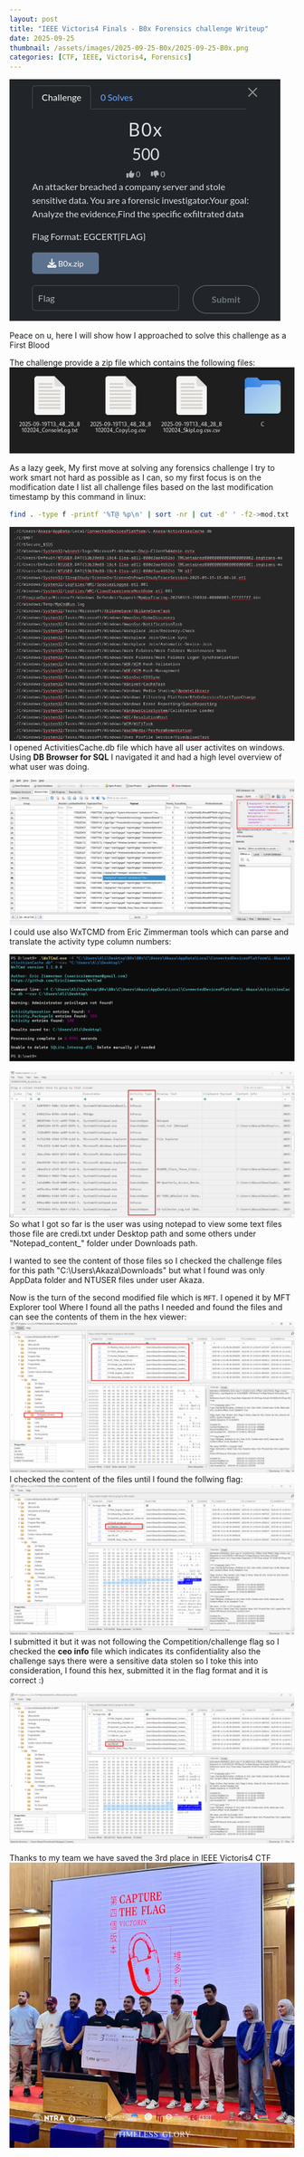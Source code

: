 ```yaml
---
layout: post
title: "IEEE Victoris4 Finals - B0x Forensics challenge Writeup"
date: 2025-09-25 
thumbnail: /assets/images/2025-09-25-B0x/2025-09-25-B0x.png
categories: [CTF, IEEE, Victoris4, Forensics]
---
```

![2025-09-25-B0x.png](/assets/images/2025-09-25-B0x/2025-09-25-B0x.png)

Peace on u, here I will show how I approached to solve this challenge as a First Blood

The challenge provide a zip file which contains the following files:
![20250925141612.png](/assets/images/2025-09-25-B0x/20250925141612.png)

As a lazy geek, My first move at solving any forensics challenge I try to work smart not hard as possible as I can, so my first focus is on the modification date I list all challenge files based on the last modification timestamp by this command in linux:

```bash
find . -type f -printf '%T@ %p\n' | sort -nr | cut -d' ' -f2->mod.txt
```

![20250925123525.png](/assets/images/2025-09-25-B0x/20250925123525.png)
I opened ActivitiesCache.db file which have all user activites on windows. Using **DB Browser for SQL** I navigated it and had a high level overview of what user was doing.

![image.psd(3).png](/assets/images/2025-09-25-B0x/image.psd(3).png)
I could use also WxTCMD from Eric Zimmerman tools which can parse and translate the activity type column numbers:

![2025-09-25151306.png](/assets/images/2025-09-25-B0x/2025-09-25151306.png)

![2025-09-25151133.png](/assets/images/2025-09-25-B0x/2025-09-25151133.png)
So what I got so far is the user was using notepad to view some text files those file are credi.txt under Desktop path and some others under "Notepad_content_" folder under Downloads path.

I wanted to see the content of those files so I checked the challenge files for this path "C:\Users\Akaza\Downloads\" but what I found was only AppData folder and NTUSER files  under user Akaza.

Now is the turn of the second modified file which is `MFT`.  I opened it by MFT Explorer tool Where I found all the paths I needed and found the files and can see the contents of them in the hex viewer:
![2025-09-25181028.png](/assets/images/2025-09-25-B0x/2025-09-25181028.png)
I checked the content of the files until I found the follwing flag:
![2025-09-25181437.png](/assets/images/2025-09-25-B0x/2025-09-25181437.png)
 I submitted it but it was not following the Competition/challenge flag so I checked the **ceo info** file which indicates its confidentiality also the challenge says there were a sensitive data stolen so I toke this into consideration, I found this hex, submitted it in the flag format and it is correct :)

![2025-09-25181551.png](/assets/images/2025-09-25-B0x/2025-09-25181551.png)

Thanks to my team we have saved the 3rd place in IEEE Victoris4 CTF
![2025-09-257.15.27.jpeg](/assets/images/2025-09-25-B0x/2025-09-257.15.27.jpeg)
